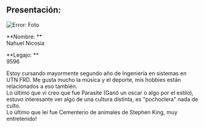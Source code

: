 ## Presentación: 

![Error: Foto](https://serving.photos.photobox.com/63038869dc82def29ad2e4a72e4634b389a0da85c7d50dff93d99b2be4da84957802cc02.jpg)


**Nombre: ** <br />
Nahuel Nicosia

**Legajo: ** <br />
9596

Estoy cursando mayormente segundo año de Ingeniería en sistemas en UTN FRD. Me gusta mucho la música y el deporte, mis hobbies están relacionados a eso también.<br />
Lo último que vi creo que fue Parasite (Ganó un oscar o algo por el estilo), estuvo interesante ver algo de una cultura distinta, es "pochoclera" nada de culto.<br />
Lo último que leí fue Cementerio de animales de Stephen King, muy entretenido!<br />

